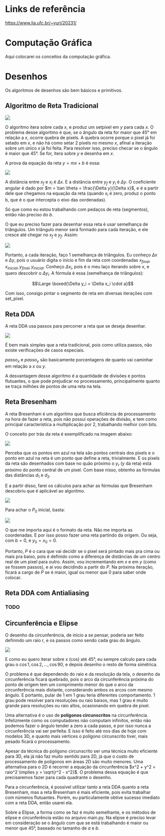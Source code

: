 # Links de referência

https://www.lia.ufc.br/~yuri/20231/

# Computação Gráfica

Aqui colocarei os conceitos da computação gráfica.

# Desenhos

Os algoritmos de desenhos são bem básicos e primitivos.

## Algoritmo de Reta Tradicional

![](2023-04-28-13-23-48.png)

O algoritmo itera sobre cada $x$, e produz um setpixel em $y$ para cada $x$. O problema desse algoritmo é que, se o ângulo da reta for maior que $45°$ em relação a $x$, ocorre quebra de pixels. A quebra ocorre porque o pixel já foi setado em $x$, e não há como setar 2 pixels no mesmo $x$, afinal a iteração sobre um único $x$ já foi feita. Para resolver isso, preciso checar se o ângulo é maior que 45°. Se for, itera sobre $y$ e desenha em $x$.

A prova da equação da reta $y = mx + b$ é essa:

![](2023-04-28-13-55-15.png)

A distância entre $x_f$ e $x_i$ é $\Delta x$. E a distância entre $y_f$ e $y_i$ é $\Delta y$. O coeficiente angular é dado por $m = \tan \theta = \frac{\Delta y}{\Delta x}$, e é a partir dele que chegamos na equação da reta (quando $x_i$ é zero, produz o ponto b, que é o que intercepta o eixo das oordenadas).

Só que como eu estou trabalhando com pedaços de reta (segmentos), então não preciso do $b$.

O que eu preciso fazer para desenhar essa reta é usar semelhança de triãngulos. Um triângulo menor será formado para cada iteração, e ele cresce até chegar no $x_f$ e $y_f$. Assim:

![](2023-04-28-14-47-38.png)

Portanto, a cada iteração, faço 1 semelhança de triângulos. Eu conheço $\Delta x$ e $\Delta y$, pois o usuário digita o início e fim da reta com coordenadas $x_{final}, x_{inicial}, y_{final}, y_{inicial}$. Conheço $\Delta x_i$, pois é o meu laço iterando sobre $x$, e quero descobrir o $\Delta y_i$. A fórmula é essa (semelhança de triângulos):

$$\Large \boxed{\Delta y_i = \Delta x_i \cdot a}$$

Com isso, consigo pintar o segmento de reta em diversas iterações com set_pixel.

## Reta DDA

A reta DDA usa passos para percorrer a reta que se deseja desenhar.

![](2023-04-28-15-48-23.png)

É bem mais simples que a reta tradicional, pois como utiliza passos, não existe verificações de casos especiais.

$passo_x$ e $passo_y$ são basicamente porcentagens de quanto vai caminhar em relação a $x$ ou $y$.

A desvantagem desse algoritmo é a quantidade de divisões e pontos flutuantes, o que pode prejudicar no processamento, principalmente quanto se traça milhões de pontos de uma reta na tela.

## Reta Bresenham

A reta Bresenham é um algoritmo que busca eficiência de processamento na hora de fazer a reta, pois não possui operações de divisão, e tem como principal característica a multiplicação por 2, trabalhando melhor com bits.

O conceito por trás da reta é exemplificado na imagem abaixo:

![](2023-04-28-16-36-39.png)

Perceba que os pontos em azul na tela são pontos centrais dos pixels e o ponto em azul na reta é um ponto que define a reta, trivialmente. E os pixels da reta são desenhados com base no quão próximo o $y_r$ (y da reta) está próximo do ponto central de um pixel. Com base nisso, obtenho as fórmulas das distâncias $d_1$ e $d_2$.

E a partir disso, farei os cálculos para achar as fórmulas que Bresenham descobriu que é aplicável ao algoritmo.

![](2023-04-28-17-26-13.png)

Para achar o $P_0$ inicial, basta:

![](2023-04-28-20-40-22.png)

O que me importa aqui é o formato da reta. Não me importa as coordenadas. E por isso posso fazer uma reta partindo da origem. Ou seja, com $b = 0$, e $y_0 = x_0 = 0$.

Portanto, $P$ é o cara que vai decidir se o pixel será pintado mais pra cima ou mais pra baixo, pois é definido como a diferença de distâncias de um centro real de um pixel para outro. Assim, vou incrementando em $x$ e em $y$ (como se fossem passos), e ai vou decidindo a partir do $P$. Na próxima iteração, ficará a cargo de $P$ se é maior, igual ou menor que 0 para saber onde colocar.

## Reta DDA com Antialiasing

### TODO


## Circunferência e Elipse

O desenho da circunferência, de inicio a se pensar, poderia ser feito definindo um raio $r$, e os passos como sendo cada grau do ângulo.

![](2023-04-29-09-28-56.png)

E como eu quero iterar sobre x (cos) até 45°, eu sempre calculo para cada grau o $\cos 1, \cos 2, ... , \cos 90$, e depois desenho o resto de forma simétrica.

O problema é que dependendo do raio e da resolução da tela, o desenho da circunferência ficará quebrado, pois o arco da circunferência próxima do ponto de origem tem um comprimento menor do que o arco da circunferência mais distante, considerando ambos os arcos com mesmo ângulo. E portanto, pular de 1 em 1 grau teria diferentes comportamento. 1 grau pode resolver para resoluções ou raio baixos, mas 1 grau é muito grande para resoluções ou raio altos, ocasionando em quebra de pixel.

Uma alternativa é o uso de **polígonos circunscritos** na circunferência. Infelizmente como os computadores não computam infinitos, então não podemos fazer o ângulo tender a zero a cada passo, e por isso nunca a circunferência vai ser perfeita. E isso é feito até nos dias de hoje com modelos 3D, e quanto mais vértices o polígono circunscrito tiver, mais pesado ficará o processamento.

Apesar da técnica do polígono circunscrito ser uma técnica muito eficiente para 3D, ela já não faz muito sentido para 2D, já que o custo de processamento de polígonos em áreas 2D são muito menores. Uma alternativa para o 2D é recorrer a equação da circunferência $x^2 + y^2 = raio^2 \implies y = \sqrt{r^2 - x^2}$. O problema dessa equação é que precisaremos fazer para cada quadrante o desenho.

Para a circunferência, é possível utilizar tanto a reta DDA quanto a reta Bresenham, mas a reta Bresenham é mais eficiente, pois evita trabalhar com números flutuantes. Porém, eu particulamente obtive sucesso imediato com a reta DDA, então usarei ela.

Sobre a Elipse, a forma como se faz é muito semelhante, e os métodos de elipse e circunferência estão no arquivo main.py. Na elipse é preciso levar em consideração se o ângulo com que se está trabalhando é maior ou menor que 45°, baseado no tamanho de $a$ e $b$.

## 